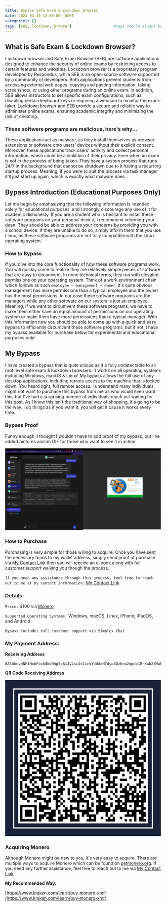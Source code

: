 ```yaml
---
title: Bypass Safe Exam & Lockdown Browser
date: 2023-03-19 12:00:00 -0800
categories: []
tags: [seb, lockdown, browser]                   #tags should always be lowercase
---
```


## What is Safe Exam & Lockdown Browser?
Lockdown browser and Safe Exam Browser (SEB) are software applications designed to enhance the security of online exams by restricting access to certain features and websites. Lockdown browser is a proprietary program developed by Respondus, while SEB is an open-source software supported by a community of developers. Both applications prevent students from accessing external web pages, copying and pasting information, taking screenshots, or using other programs during an online exam. In addition, SEB allows instructors to set specific exam configurations, such as disabling certain keyboard keys or requiring a webcam to monitor the exam-taker. Lockdown browser and SEB provide a secure and reliable way to administer online exams, ensuring academic integrity and minimizing the risk of cheating.

### These software programs are malicious, here's why...
These applications act as malware, as they install themselves as browser extensions or software onto users' devices without their explicit consent. Moreover, these applications track users' activity and collect personal information, which could be a violation of their privacy. Even when an exam is not in the process of being taken. They have a system process that runs 24/7 in the background that cannot be shutdown due to it having a recurring startup process. Meaning, if you were to quit the process via task manager it'll just start up again, which is exactly what malware does...

## Bypass Introduction (Educational Purposes Only)
Let me begin by emphasizing that the following information is intended solely for educational purposes, and I strongly discourage any use of it for academic dishonesty. If you are a student who is hesitant to install these software programs on your personal device, I recommend informing your dean. They should be able to address your concerns by providing you with a school device. If they are unable to do so, simply inform them that you use Linux, as these software programs are not fully compatible with the Linux operating system.

### How to Bypass 
If you dive into the core functionality of how these software programs work. You will quickly come to realize they are relatively simple pieces of software that are easy to circumvent. In none technical terms, they run with elevated permissions on your operating system. Think of a work environment chain which follows as such `employee → management → owner`, it's quite obvious management has more permissions than a typical employee and the owner has the most permissions. In our case these software programs are the managers while any other software on our system is just an employee. Meaning, if we want to circumvent these software programs, we have to make them either have an equal amount of permissions on our operating system or make them have more permissions than a typical manager. With this information now you should be able to come up with a quick and easy bypass to efficiently circumvent these software programs, but if not. I have my bypass available for purchase below for experimental and educational purposes only!

## My Bypass 
I have created a bypass that is quite unique as it's fully undetectable to all root level safe exam & lockdown browsers. It works on all operating systems including Windows, macOS & Linux! My bypass allows the full use of any desktop applications, including remote access to the machine that is locked down. You heard right, full remote access. I understand many individuals might not want to purchase this bypass from me as who would even want this, but I've had a surprising number of individuals reach out waiting for this post. As I know this isn't the traditional way of shopping, it's going to be the way. I do things as if you want it, you will get it cause it works every time.

### Bypass Proof 
Funny enough, I thought I wouldn't have to add proof of my bypass, but I've added pictures and an GIF for those who want to see it in action. 

![Bypass image proof](/assets/img/bypass%20safe%20exam%20and%20lockdown%20browser/proof.png)

### How to Purchase
Purchasing is very simple for those willing to acquire. Once you have sent the necessary funds to my wallet address, simply send proof of purchase via [My Contact Link](https://simplex.chat/contact#/?v=1-2&smp=smp%3A%2F%2F0YuTwO05YJWS8rkjn9eLJDjQhFKvIYd8d4xG8X1blIU%3D%40smp8.simplex.im%2F4dgDprEeyoZrmJCgU2GBv7zIIvjSg4Qt%23%2F%3Fv%3D1-2%26dh%3DMCowBQYDK2VuAyEAxLm3lJtPPwoIE3e-4eS2348cbjMIaVqEqVLDUDz0NDc%253D%26srv%3Dbeccx4yfxxbvyhqypaavemqurytl6hozr47wfc7uuecacjqdvwpw2xid.onion) then you will receive an e-book along with full customer support walking you though the process.

`If you need any assistance through this process, feel free to reach out to me at my contact information.` [My Contact Link](https://simplex.chat/contact#/?v=1-2&smp=smp%3A%2F%2F0YuTwO05YJWS8rkjn9eLJDjQhFKvIYd8d4xG8X1blIU%3D%40smp8.simplex.im%2F4dgDprEeyoZrmJCgU2GBv7zIIvjSg4Qt%23%2F%3Fv%3D1-2%26dh%3DMCowBQYDK2VuAyEAxLm3lJtPPwoIE3e-4eS2348cbjMIaVqEqVLDUDz0NDc%253D%26srv%3Dbeccx4yfxxbvyhqypaavemqurytl6hozr47wfc7uuecacjqdvwpw2xid.onion)

### Details:

`Price:` $100 via [Monero](https://www.getmonero.org/) 

`Supported Operating Systems:` Windows, macOS, Linux, iPhone, iPadOS, and Android

`Bypass includes full customer support via Simplex Chat`

### My Payment Address:

**Receiving Address**
~~~
8ASmknvhNH1HcWFoc6dkdHhp5bA1JVLsi4sCiruYdUAoHTdyo3GzKnw2mpdb1RrXwb2ZMaFxwwhBcfZ2gsVbncKtMw1c5sx
~~~

**QR Code Receiving Address**

![QR Code Monero Address Image](/assets/img/bypass%20safe%20exam%20and%20lockdown%20browser/monero.png)

### Acquiring Monero
Although Monero might be new to you, It's very easy to acquire. There are multiple ways to acquire Monero which can be found on [getmonero.org](https://www.getmonero.org/). If you need any further assistance, feel free to reach out to me via [My Contact Link](https://simplex.chat/contact#/?v=1-2&smp=smp%3A%2F%2F0YuTwO05YJWS8rkjn9eLJDjQhFKvIYd8d4xG8X1blIU%3D%40smp8.simplex.im%2F4dgDprEeyoZrmJCgU2GBv7zIIvjSg4Qt%23%2F%3Fv%3D1-2%26dh%3DMCowBQYDK2VuAyEAxLm3lJtPPwoIE3e-4eS2348cbjMIaVqEqVLDUDz0NDc%253D%26srv%3Dbeccx4yfxxbvyhqypaavemqurytl6hozr47wfc7uuecacjqdvwpw2xid.onion)

**My Recommended Way:**

[https://www.kraken.com/learn/buy-monero-xmr](https://www.kraken.com/learn/buy-monero-xmr)